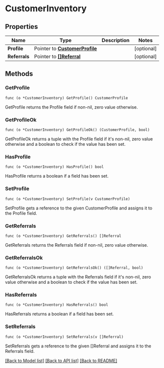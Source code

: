 # CustomerInventory

## Properties

Name | Type | Description | Notes
------------ | ------------- | ------------- | -------------
**Profile** | Pointer to [**CustomerProfile**](CustomerProfile.md) |  | [optional] 
**Referrals** | Pointer to [**[]Referral**](Referral.md) |  | [optional] 

## Methods

### GetProfile

`func (o *CustomerInventory) GetProfile() CustomerProfile`

GetProfile returns the Profile field if non-nil, zero value otherwise.

### GetProfileOk

`func (o *CustomerInventory) GetProfileOk() (CustomerProfile, bool)`

GetProfileOk returns a tuple with the Profile field if it's non-nil, zero value otherwise
and a boolean to check if the value has been set.

### HasProfile

`func (o *CustomerInventory) HasProfile() bool`

HasProfile returns a boolean if a field has been set.

### SetProfile

`func (o *CustomerInventory) SetProfile(v CustomerProfile)`

SetProfile gets a reference to the given CustomerProfile and assigns it to the Profile field.

### GetReferrals

`func (o *CustomerInventory) GetReferrals() []Referral`

GetReferrals returns the Referrals field if non-nil, zero value otherwise.

### GetReferralsOk

`func (o *CustomerInventory) GetReferralsOk() ([]Referral, bool)`

GetReferralsOk returns a tuple with the Referrals field if it's non-nil, zero value otherwise
and a boolean to check if the value has been set.

### HasReferrals

`func (o *CustomerInventory) HasReferrals() bool`

HasReferrals returns a boolean if a field has been set.

### SetReferrals

`func (o *CustomerInventory) SetReferrals(v []Referral)`

SetReferrals gets a reference to the given []Referral and assigns it to the Referrals field.


[[Back to Model list]](../README.md#documentation-for-models) [[Back to API list]](../README.md#documentation-for-api-endpoints) [[Back to README]](../README.md)


